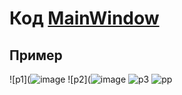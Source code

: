 # Код <a href="https://github.com/Hihiz/GamesLauncher/blob/development/GameLauncher/View/MainWindow.xaml">MainWindow</a>
## Пример
![p1](![image](https://github.com/Maxsim2203/Launcher/assets/95234863/a6edcba9-0241-4bc5-85d7-6ef67f50f1d1)
![p2](![image](https://github.com/Maxsim2203/Launcher/assets/95234863/6ca56368-53c4-4972-8616-ff14e39894a9)
![p3](https://user-images.githubusercontent.com/98191494/200916172-dd1e1617-24f8-4682-bc73-fa08169c84b1.PNG)
![pp](https://user-images.githubusercontent.com/98191494/200916591-b0bc68c6-a8eb-46fc-b17b-7175718125b1.PNG)

